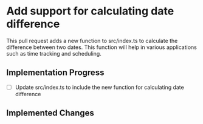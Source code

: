 # Add support for calculating date difference

This pull request adds a new function to src/index.ts to calculate the difference between two dates. This function will help in various applications such as time tracking and scheduling.

## Implementation Progress
- [ ] Update src/index.ts to include the new function for calculating date difference

## Implemented Changes

